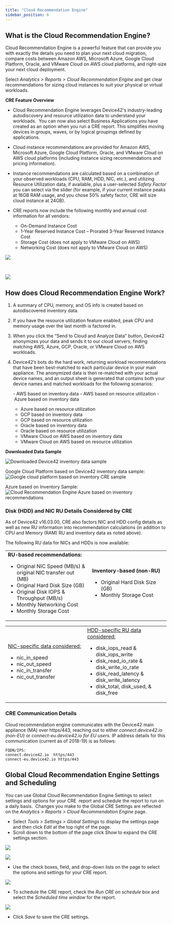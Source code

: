 ```yaml
---
title: "Cloud Recommendation Engine"
sidebar_position: 6
---
```


## What is the Cloud Recommendation Engine?

Cloud Recommendation Engine is a powerful feature that can provide you with exactly the details you need to plan your next cloud migration, compare costs between Amazon AWS, Microsoft Azure, Google Cloud Platform, Oracle, and VMware Cloud on AWS cloud platforms, and right-size your next cloud deployment.

Select _Analytics > Reports > Cloud Recommendation Engine_ and get clear recommendations for sizing cloud instances to suit your physical or virtual workloads.

**CRE Feature Overview**

- Cloud Recommendation Engine leverages Device42's industry-leading autodiscovery and resource utilization data to understand your workloads.  You can now also select Business Applications you have created as an option when you run a CRE report. This simplifies moving devices in groups, waves, or by logical groupings defined by applications.
- Cloud instance recommendations are provided for Amazon AWS, Microsoft Azure, Google Cloud Platform, Oracle, and VMware Cloud on AWS cloud platforms (including instance sizing recommendations and pricing information).
- Instance recommendations are calculated based on a combination of your observed workloads (CPU, RAM, HDD, NIC, etc.), and utilizing Resource Utilization data, if available, plus a user-selected _Safety Factor_ you can select via the slider (for example, if your current instance peaks at 16GB RAM usage, and you chose 50% safety factor, CRE will size cloud instance at 24GB).
- CRE reports now include the following monthly and annual cost information for all vendors:

    - On-Demand Instance Cost 
    - 1-Year Reserved Instance Cost – Prorated 3-Year Reserved Instance Cost 
    - Storage Cost (does not apply to VMware Cloud on AWS) 
    - Networking Cost (does not apply to VMware Cloud on AWS)

![](/assets/images/WEB-606_CRE-Setup.png)

 

![](/assets/images/CRE_Bottom-of-Page.png)

## How does Cloud Recommendation Engine Work?

1. A summary of CPU, memory, and OS info is created based on autodiscovered inventory data.
2. If you have the resource utilization feature enabled, peak CPU and memory usage over the last month is factored in.
3. When you click the “Send to Cloud and Analyze Data” button, Device42 anonymizes your data and sends it to our cloud servers, finding matching AWS, Azure, GCP, Oracle, or VMware Cloud on AWS workloads.
4. Device42’s bots do the hard work, returning workload recommendations that have been best-matched to each particular device in your main appliance. The anonymized data is then re-matched with your actual device names, and an output sheet is generated that contains both your device names and matched workloads for the following scenarios:

    - AWS based on inventory data
    - AWS based on resource utilization
    - Azure based on inventory data
    - Azure based on resource utilization
    - GCP based on inventory data
    - GCP based on resource utilization
    - Oracle based on inventory data
    - Oracle based on resource utilization
    - VMware Cloud on AWS based on inventory data
    - VMware Cloud on AWS based on resource utilization

**Downloaded Data Sample**

![Downloaded Device42 inventory data sample](/assets/images/inventory-data-sample.png)

Google Cloud Platform based on Device42 inventory data sample: ![Google cloud platform based on inventory CRE sample](/assets/images/Google-Cloud-Platform-based-on-inventory-example.png)

Azure based on Inventory Sample: ![Cloud Recommendation Engine Azure based on inventory recommendations](/assets/images/Azure-based-on-inventory-example.png)

### Disk (HDD) and NIC RU Details Considered by CRE

As of Device42 v16.03.00, CRE also factors NIC and HDD config details as well as new RU information into recommendation calculations (in addition to CPU and Memory (RAM) RU and inventory data as noted above).

The following RU data for NICs and HDDs is now available:

<table><tbody><tr><td width="312"><b>RU-based recommendations:</b><ul><li>Original NIC Speed (MB/s) &amp; original NIC transfer out (MB)</li><li>Original Hard Disk Size (GB)</li><li>Original Disk IOPS &amp; Throughput (MB/s)</li><li>Monthly Networking Cost</li><li>Monthly Storage Cost</li></ul></td><td width="312"><b>Inventory-based (non-RU)</b><ul><li>Original Hard Disk Size (GB)</li><li>Monthly Storage Cost</li></ul></td></tr></tbody></table>

<table><tbody><tr><td width="312"><u>NIC-specific data considered:</u><ul><li>nic_in_speed</li><li>nic_out_speed</li><li>nic_in_transfer</li><li>nic_out_transfer</li></ul></td><td width="312"><u>HDD-specific RU data considered:</u><ul><li>disk_iops_read &amp; disk_iops_write</li><li>disk_read_io_rate &amp; disk_write_io_rate</li><li>disk_read_latency &amp; disk_write_latency</li><li>disk_total, disk_used, &amp; disk_free</li></ul></td></tr></tbody></table>

### CRE Communication Details

Cloud recommendation engine communicates with the Device42 main appliance (MA) over https/443, reaching out to either _connect.device42.io (non-EU)_ or _connect-eu.device42.io for EU users._ IP address details for this communication (current as of 2018-19) is as follows:

```
FQDN/IPS: 
connect.device42.io  https/443
connect-eu.device42.io https/443
```


## Global Cloud Recommendation Engine Settings and Scheduling

You can use Global Cloud Recommendation Engine Settings to select settings and options for your CRE  report and schedule the report to run on a daily basis.  Changes you make to the Global CRE Settings are reflected on the _Analytics > Reports > Cloud Recommendation Engine_ page.

- Select _Tools > Settings > Global Settings_ to display the settings page and then click _Edit_ at the top right of the page.
- Scroll down to the bottom of the page click _Show_ to expand the CRE settings section.

![](/assets/images/WEB-641_CRE-Global-Settings-Tab.png)

![](/assets/images/WEB-641_CRE-Global-Settings-General-Fields.png)

- Use the check boxes, field, and drop-down lists on the page to select the options and settings for your CRE report.

![](/assets/images/WEB-641_CRE-Global-Settings-Pick-Lists.png)

- To schedule the CRE report, check the _Run CRE on schedule_ box and select the _Scheduled time window_ for the report.

![](/assets/images/WEB-641_CRE-Global-Settings-Schedule-Fields.png)

- Click _Save_ to save the CRE settings.
